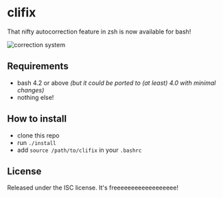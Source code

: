 # clifix

That nifty autocorrection feature in zsh is now available for bash!

![correction system](http://i.imgur.com/798lKDc.png)


## Requirements
- bash 4.2 or above  *(but it could be ported to (at least) 4.0 with minimal changes)*
- nothing else!

## How to install
- clone this repo
- run `./install`
- add `source /path/to/clifix` in your `.bashrc`

## License

Released under the ISC license. It's freeeeeeeeeeeeeeeeee!
